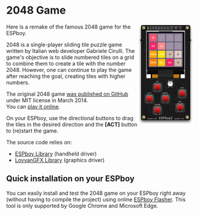 # 2048 Game

<img src="assets/espboy-2048-304x540-black.png" width="152" height="270" align="right" alt="ESPboy2">

Here is a remake of the famous 2048 game for the ESPboy.

2048 is a single-player sliding tile puzzle game written by Italian web developer Gabriele Cirulli. The game's objective is to slide numbered tiles on a grid to combine them to create a tile with the number 2048. However, one can continue to play the game after reaching the goal, creating tiles with higher numbers.

The original 2048 game [was published on GitHub][2048] under MIT license in March 2014.  
You can [play it online][game].

On your ESPboy, use the directional buttons to drag the tiles in the desired direction and the **[ACT]** button to (re)start the game.

The source code relies on:

- [ESPboy Library][espboy] (handheld driver)
- [LovyanGFX Library][lovyangfx] (graphics driver)

## Quick installation on your ESPboy

You can easily install and test the 2048 game on your ESPboy right away (without having to compile the project) using online [ESPboy Flasher][flasher]. This tool is only supported by Google Chrome and Microsoft Edge.

[2048]:      https://github.com/gabrielecirulli/2048
[game]:      https://play2048.co/
[espboy]:    https://m1cr0lab-espboy.github.io/ESPboy
[lovyangfx]: https://github.com/lovyan03/LovyanGFX/
[flasher]:   https://m1cr0lab-espboy.github.io/2048/